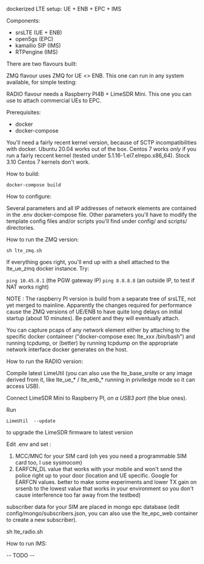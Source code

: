 

dockerized LTE setup: UE + ENB + EPC + IMS

 
Components:
 * srsLTE (UE + ENB)
 * open5gs (EPC)
 * kamailio SIP (IMS)
 * RTPengine (IMS)


There are two flavours built:


ZMQ flavour uses ZMQ for UE <> ENB. This one can run in any system
available, for simple testing: 


RADIO flavour needs a Raspberry PI4B + LimeSDR Mini. This one you can
use to attach commercial UEs to EPC.  



Prerequisites:
 * docker
 * docker-compose


You'll need a fairly recent kernel version, because of SCTP
incompatibilities with docker. Ubuntu 20.04 works out of the box.
Centos 7 works *only* if you run a fairly reccent kernel (tested under
5.1.16-1.el7.elrepo.x86_64). Stock 3.10 Centos 7 kernels don't work. 


How to build: 

```
docker-compose build
```

How to configure:

Several parameters and all IP addresses of network elements are contained in
the .env docker-compose file. Other parameters you'll have to modify the
template config files and/or scripts you'll find under config/ and scripts/
directories. 


How to run the ZMQ version: 

```
sh lte_zmq.sh
```

If everything goes right, you'll end up with a shell attached to the
lte_ue_zmq docker instance. Try: 

```ping 10.45.0.1``` (the PGW gateway IP) 
```ping 8.8.8.8``` (an outside IP, to test if NAT works right) 

NOTE : The raspberry PI version is build from a separate tree of srsLTE, not
yet merged to mainline. Apparently the changes required for performance
cause the ZMQ versions of UE/ENB to have quite long delays on initial
startup (about 10 minutes). Be patient and they will eventually attach.

You can capture pcaps of any network element either by attaching to the
specific docker containeer ("docker-compose exec lte_xxx /bin/bash") and
running tcpdump, or (better) by running tcpdump on the appropriate network
interface docker generates on the host.


How to run the RADIO version: 


Compile latest LimeUtil (you can also use the lte_base_srslte or any image
derived from it, like lte_ue_* / lte_enb_* running in priviledge mode so it
can access USB).

Connect LimeSDR Mini to Raspberry PI, *on a USB3 port* (the blue ones).

Run

```LimeUtil  --update```

to upgrade the LimeSDR firmware to latest version 

Edit .env and set : 

1) MCC/MNC for your SIM card (oh yes you need a programmable SIM card too, I use sysmocom) 
2) EARFCN_DL value that works with your mobile and won't send the police right up to your door
(location and UE specific. Google for EARFCN values. better to make some experiments and lower 
TX gain on srsenb to the lowest value that works in your environment so you don't cause 
interference too far away from the testbed)

subscriber data for your SIM are placed in mongo epc database (edit
config/mongo/subscribers.json, you can also use the lte_epc_web container to
create a new subscriber). 

sh lte_radio.sh

How to run IMS: 

-- TODO --
